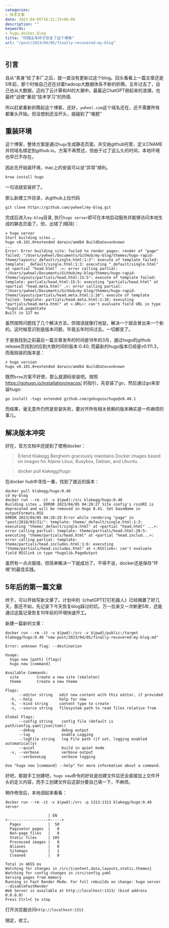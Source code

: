 ```yaml
---
categories:
- 技术文章
date: 2023-04-05T16:21:33+08:00
description: ""
keywords:
- hugo,docker,blog
title: "时隔五年终于恢复了这个博客"
url: "/post/2023/04/05/finally-recovered-my-blog"
---
```


## 引言

自从“卖身”给了本厂之后，就一直没有更新过这个blog。回头看看上一篇文章还是5年前，那个时候自己还在对着hadoop大数据体系不断的折腾。五年过去了，自己也从大数据，迈向了云计算和AI的大潮中。最最近ChatGPT掀起来的浪潮，也最终"迫使"重拾“技术学习”的热情.

所以赶紧重新折腾起这个博客，还好，`ywheel.com`这个域名还在，还不需要所有都重头开始。但没想到还没开头，就碰到了“难题”

## 重装环境

这个博客，整体方案是通过`hugo`生成静态页面，并交由github托管，定义CNAME并将域名绑定到github.io。方案不再赘述，但由于过了这么久的时间，本地环境也早已不存在。

因此先开始装环境，mac上的安装可以说“异常”顺利。

```
brew install hugo
```

一句话就安装好了。

那么新建工作目录，从github上拉代码

```
git clone https://github.com/ywheel/my-blog.git
```

完成后进入`my-blog`目录, 执行`hugo server`即可在本地启动服务并能够访问本地生成的静态页面了。但，出错了(精简)：

```
✗ hugo server
Start building sites … 
hugo v0.101.0+extended darwin/amd64 BuildDate=unknown
...
Error: Error building site: failed to render pages: render of "page" failed: "/Users/ywheel/Documents/GitHub/my-blog/themes/hugo-rapid-theme/layouts/_default/single.html:1:3": execute of template failed: template: _default/single.html:1:3: executing "_default/single.html" at <partial "head.html" .>: error calling partial: "/Users/ywheel/Documents/GitHub/my-blog/themes/hugo-rapid-theme/layouts/partials/head.html:15:5": execute of template failed: template: partials/head.html:15:5: executing "partials/head.html" at <partial "head.meta.html" .>: error calling partial: "/Users/ywheel/Documents/GitHub/my-blog/themes/hugo-rapid-theme/layouts/partials/head.meta.html:1:16": execute of template failed: template: partials/head.meta.html:1:16: executing "partials/head.meta.html" at <.URL>: can't evaluate field URL in type *hugolib.pageState
Built in 127 ms
```

虽然按照问题找了几个解决方法，但错误就像打地鼠，解决一个就会冒出来一个新的。这时候意识到是版本问题，毕竟五年时间过去，一切都变了。

于是我找到之前最后一篇文章发布的时间是18年的3月，通过hugo的github release页找到对应到大致时间的版本:0.40; 而最新的hugo版本已经是v0.111.3，而我刚装的版本是：

```
✗ hugo version
hugo v0.101.0+extended darwin/amd64 BuildDate=unknown
```

既然`brew`方案不好使，那么就源码安装吧。按照 https://gohugo.io/installation/macos/ 的指引，先安装了go，然后通过go来安装hugo:

```
go install -tags extended github.com/gohugoio/hugo@v0.40.1
```

而结果，毫无意外仍然是安装失败，要对齐所有相关依赖的版本确实是一件麻烦的事儿。

## 解决版本冲突

好在，官方文档中还提到了使用docker：

> Erlend Klakegg Bergheim graciously maintains Docker images based on images for Alpine Linux, Busybox, Debian, and Ubuntu.

> docker pull klakegg/hugo

在docker hub中寻找一番，找到了接近的版本：

```
docker pull klakegg/hugo:0.40
cd my-blog
docker run --rm -it -v $(pwd):/src klakegg/hugo:0.40
Building sites … ERROR 2023/04/05 04:20:27 Site config's rssURI is deprecated and will be removed in Hugo 0.41. Set baseName in outputFormats.RSS
ERROR 2023/04/05 04:20:29 Error while rendering "page" in "post/2018/03/21/": template: theme/_default/single.html:1:3: executing "theme/_default/single.html" at <partial "head.html" ...>: error calling partial: template: theme/partials/head.html:20:5: executing "theme/partials/head.html" at <partial "head.includ...>: error calling partial: template: theme/partials/head.includes.html:1:6: executing "theme/partials/head.includes.html" at <.RSSlink>: can't evaluate field RSSlink in type *hugolib.PageOutput
```

虽然有一点点报错，但简单解决一下就成功了。不得不说，docker还是保存“环境”的最佳实践。

## 5年后的第一篇文章

终于，可以开始写新文章了。计划中的《chatGPT钉钉机器人》已经搁置了好几天，那还不如，先记录下今天恢复blog踩过的坑。万一后来又一次断更5年，还能通过这篇记录恢复10年前的环境快速开工。

新建一篇新的文章：

```
docker run --rm -it -v $(pwd):/src -v $(pwd)/public:/target klakegg/hugo:0.40 "new post/2023/04/05/finally-recovered-my-blog.md"

Error: unknown flag: --destination

Usage:
  hugo new [path] [flags]
  hugo new [command]

Available Commands:
  site        Create a new site (skeleton)
  theme       Create a new theme

Flags:
      --editor string   edit new content with this editor, if provided
  -h, --help            help for new
  -k, --kind string     content type to create
  -s, --source string   filesystem path to read files relative from

Global Flags:
      --config string    config file (default is path/config.yaml|json|toml)
      --debug            debug output
      --log              enable Logging
      --logFile string   log File path (if set, logging enabled automatically)
      --quiet            build in quiet mode
  -v, --verbose          verbose output
      --verboseLog       verbose logging

Use "hugo new [command] --help" for more information about a command.
```

好吧，那就手工创建吧，`hugo new`命令的好处是创建文件后还会直接加上文件开头的定义内容，而手工创建文件后这部分要自己填一下，不麻烦。

稍作修改后，本地调起来看看：
```
docker run --rm -it -v $(pwd):/src -p 1313:1313 klakegg/hugo:0.40 server

                   | EN   
+------------------+-----+
  Pages            |  50  
  Paginator pages  |   0  
  Non-page files   |   0  
  Static files     | 105  
  Processed images |   0  
  Aliases          |   0  
  Sitemaps         |   1  
  Cleaned          |   0  

Total in 4655 ms
Watching for changes in /src/{content,data,layouts,static,themes}
Watching for config changes in /src/config.yaml
Serving pages from memory
Running in Fast Render Mode. For full rebuilds on change: hugo server --disableFastRender
Web Server is available at http://localhost:1313/ (bind address 0.0.0.0)
Press Ctrl+C to stop
```

打开浏览器访问`http://localhost:1313`

搞定，收工。
